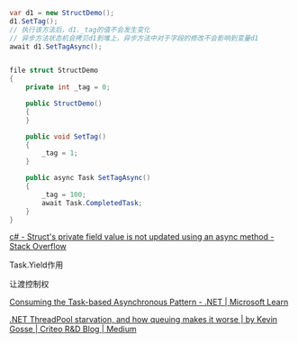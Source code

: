 ```c#
var d1 = new StructDemo();
d1.SetTag();
// 执行该方法后，d1._tag的值不会发生变化
// 异步方法状态机会拷贝d1到堆上，异步方法中对于字段的修改不会影响到变量d1
await d1.SetTagAsync(); 


file struct StructDemo
{
    private int _tag = 0;

    public StructDemo()
    {
    }

    public void SetTag()
    {
        _tag = 1;
    }

    public async Task SetTagAsync()
    {
        _tag = 100;
        await Task.CompletedTask;
    }
}
```



[c# - Struct's private field value is not updated using an async method - Stack Overflow](https://stackoverflow.com/questions/31642535/structs-private-field-value-is-not-updated-using-an-async-method)



Task.Yield作用

让渡控制权

[Consuming the Task-based Asynchronous Pattern - .NET | Microsoft Learn](https://learn.microsoft.com/en-us/dotnet/standard/asynchronous-programming-patterns/consuming-the-task-based-asynchronous-pattern#configuring-suspension-and-resumption-with-yield-and-configureawait)



[.NET ThreadPool starvation, and how queuing makes it worse | by Kevin Gosse | Criteo R&D Blog | Medium](https://medium.com/criteo-engineering/net-threadpool-starvation-and-how-queuing-makes-it-worse-512c8d570527)